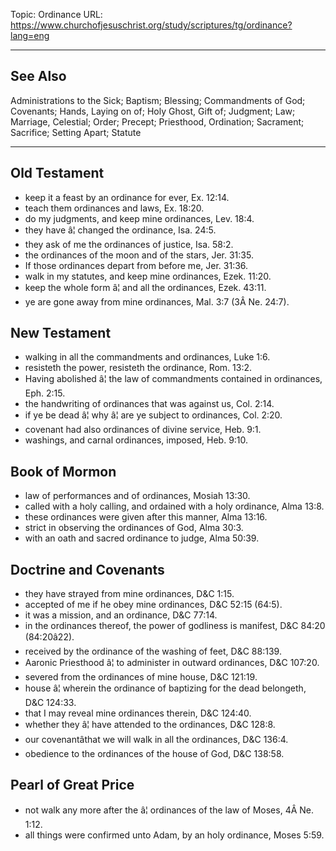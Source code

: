 Topic: Ordinance
URL: https://www.churchofjesuschrist.org/study/scriptures/tg/ordinance?lang=eng

---

## See Also

Administrations to the Sick; Baptism; Blessing; Commandments of God; Covenants; Hands, Laying on of; Holy Ghost, Gift of; Judgment; Law; Marriage, Celestial; Order; Precept; Priesthood, Ordination; Sacrament; Sacrifice; Setting Apart; Statute

---

## Old Testament

- keep it a feast by an ordinance for ever, Ex. 12:14.
- teach them ordinances and laws, Ex. 18:20.
- do my judgments, and keep mine ordinances, Lev. 18:4.
- they have â¦ changed the ordinance, Isa. 24:5.
- they ask of me the ordinances of justice, Isa. 58:2.
- the ordinances of the moon and of the stars, Jer. 31:35.
- If those ordinances depart from before me, Jer. 31:36.
- walk in my statutes, and keep mine ordinances, Ezek. 11:20.
- keep the whole form â¦ and all the ordinances, Ezek. 43:11.
- ye are gone away from mine ordinances, Mal. 3:7 (3Â Ne. 24:7).

## New Testament

- walking in all the commandments and ordinances, Luke 1:6.
- resisteth the power, resisteth the ordinance, Rom. 13:2.
- Having abolished â¦ the law of commandments contained in ordinances, Eph. 2:15.
- the handwriting of ordinances that was against us, Col. 2:14.
- if ye be dead â¦ why â¦ are ye subject to ordinances, Col. 2:20.
- covenant had also ordinances of divine service, Heb. 9:1.
- washings, and carnal ordinances, imposed, Heb. 9:10.

## Book of Mormon

- law of performances and of ordinances, Mosiah 13:30.
- called with a holy calling, and ordained with a holy ordinance, Alma 13:8.
- these ordinances were given after this manner, Alma 13:16.
- strict in observing the ordinances of God, Alma 30:3.
- with an oath and sacred ordinance to judge, Alma 50:39.

## Doctrine and Covenants

- they have strayed from mine ordinances, D&C 1:15.
- accepted of me if he obey mine ordinances, D&C 52:15 (64:5).
- it was a mission, and an ordinance, D&C 77:14.
- in the ordinances thereof, the power of godliness is manifest, D&C 84:20 (84:20â22).
- received by the ordinance of the washing of feet, D&C 88:139.
- Aaronic Priesthood â¦ to administer in outward ordinances, D&C 107:20.
- severed from the ordinances of mine house, D&C 121:19.
- house â¦ wherein the ordinance of baptizing for the dead belongeth, D&C 124:33.
- that I may reveal mine ordinances therein, D&C 124:40.
- whether they â¦ have attended to the ordinances, D&C 128:8.
- our covenantâthat we will walk in all the ordinances, D&C 136:4.
- obedience to the ordinances of the house of God, D&C 138:58.

## Pearl of Great Price

- not walk any more after the â¦ ordinances of the law of Moses, 4Â Ne. 1:12.
- all things were confirmed unto Adam, by an holy ordinance, Moses 5:59.

